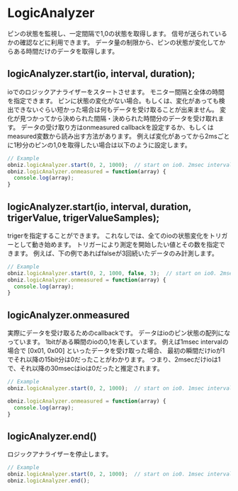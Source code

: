 # LogicAnalyzer
ピンの状態を監視し、一定間隔で1,0の状態を取得します。
信号が送られているかの確認などに利用できます。
データ量の制限から、ピンの状態が変化してからある時間だけのデータを取得します。

## logicAnalyzer.start(io, interval, duration);

ioでのロジックアナライザーをスタートさせます。
モニター間隔と全体の時間を指定できます。
ピンに状態の変化がない場合。もしくは、変化があっても検出できないぐらい短かった場合は何もデータを受け取ることが出来ません。
変化が見つかってから決められた間隔・決められた時間分のデータを受け取れます。
データの受け取り方はonmeasured callbackを設定するか、もしくはmeasured変数から読み出す方法があります。
例えば変化があってから2msごとに1秒分のピンの1,0を取得したい場合は以下のように設定します。

```Javascript
// Example
obniz.logicAnalyzer.start(0, 2, 1000);  // start on io0. 2msec interval and 1sec long.
obniz.logicAnalyzer.onmeasured = function(array) {
  console.log(array);
}
```
## logicAnalyzer.start(io, interval, duration, trigerValue, trigerValueSamples);
trigerを指定することができます。 これなしでは、全てのioの状態変化をトリガーとして動き始めます。 トリガーにより測定を開始したい値とその数を指定できます。 例えば、下の例であればfalseが3回続いたデータのみ計測します。
```Javascript
// Example
obniz.logicAnalyzer.start(0, 2, 1000, false, 3);  // start on io0. 2msec interval and 1sec long.
obniz.logicAnalyzer.onmeasured = function(array) {
  console.log(array);
}
```

## logicAnalyzer.onmeasured

実際にデータを受け取るためのcallbackです。
データはioのピン状態の配列になっています。
1bitがある瞬間のioの0,1を表しています。
例えば1msec intervalの場合で
[0x01, 0x00]
といったデータを受け取った場合、
最初の瞬間だけioが1でそれ以降の15bit分は0だったことがわかります。
つまり、2msecだけioは1で、それ以降の30msecはioは0だったと推定されます。

```Javascript
// Example
obniz.logicAnalyzer.start(0, 2, 1000);  // start on io0. 1msec interval and 1sec long.

obniz.logicAnalyzer.onmeasured = function(array) {
  console.log(array);
}
```
## logicAnalyzer.end()

ロジックアナライザーを停止します。

```Javascript
// Example
obniz.logicAnalyzer.start(0, 2, 1000);  // start on io0. 1msec interval and 1sec long.
obniz.logicAnalyzer.end();
```